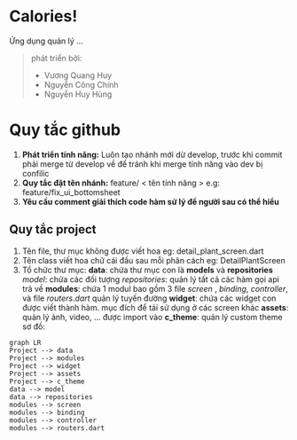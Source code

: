 # Calories!
Ứng dụng quản lý ...

> phát triển bởi:
>  - Vương Quang Huy
>  - Nguyễn Công Chính
>  - Nguyễn Huy Hùng

# Quy tắc github

1. **Phát triển tính năng:**
   Luôn tạo nhánh mới dừ develop, trước khi commit phải merge từ develop về để tránh khi merge tính năng vào dev bị confilic
2. **Quy tắc đặt tên nhánh:**
   feature/ < tên tính năng >
   e.g: feature/fix_ui_bottomsheet
3. **Yêu cầu comment giải thích code hàm sử lý để người sau có thể hiểu**

## Quy tắc project

1.  Tên file, thư mục không được viết hoa
    eg: detail_plant_screen.dart
2.  Tên class viết hoa chữ cái đầu sau mỗi phân cách
    eg: DetailPlantScreen
3. Tổ chức thư mục:
   **data**:  chứa thư mục con là **models** và **repositories**
   *model*: chứa các đối tượng
   *repositories*: quản lý tất cả các hàm gọi api trả về
   **modules**: chứa 1 modul bao gồm 3 file *screen* , *binding*, *controller*,  và file *routers.dart* quản lý tuyến đường
   **widget**: chứa các widget con được viết thành hàm. mục đích để tái sử dụng ở các screen khác
   **assets**: quản lý ảnh, video, ... được import vào
   **c_theme**: quản lý custom theme
   sơ đồ:
```mermaid
graph LR
Project --> data
Project --> modules
Project --> widget
Project --> assets
Project --> c_theme
data --> model
data --> repositories
modules --> screen
modules --> binding
modules --> controller
modules --> routers.dart
```

